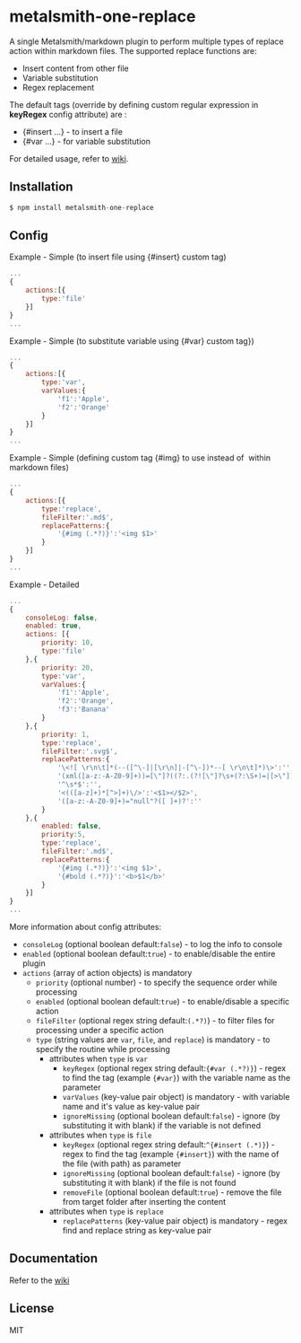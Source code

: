 # metalsmith-one-replace

A single Metalsmith/markdown plugin to perform multiple types of replace action within markdown files. The supported replace functions are:

* Insert content from other file
* Variable substitution
* Regex replacement

The default tags (override by defining custom regular expression in **keyRegex** config attribute) are :

* {#insert ...} - to insert a file
* {#var ...} - for variable substitution

For detailed usage, refer to [wiki](https://github.com/GrapeCity/metalsmith-one-replace/wiki).

## Installation
```js
$ npm install metalsmith-one-replace
```

## Config

Example - Simple (to insert file using {#insert} custom tag)
```js
...
{
    actions:[{
        type:'file'
    }]
}
...
```

Example - Simple (to substitute variable using {#var} custom tag})
```js
...
{
    actions:[{
        type:'var',
        varValues:{
            'f1':'Apple',
            'f2':'Orange'
        }
    }]
}
...
```

Example - Simple (defining custom tag {#img} to use instead of <img> within markdown files)
```js
...
{
    actions:[{
        type:'replace',
        fileFilter:'.md$',
        replacePatterns:{
            '{#img (.*?)}':'<img $1>'
        }
    }]
}
...
```

Example - Detailed
```js
...
{
    consoleLog: false,
    enabled: true,
    actions: [{
        priority: 10,
        type:'file'
    },{
        priority: 20,
        type:'var',
        varValues:{
            'f1':'Apple',
            'f2':'Orange',
            'f3':'Banana'
        }
    },{
        priority: 1,
        type:'replace',
        fileFilter:'.svg$',
        replacePatterns:{
            '\<![ \r\n\t]*(--([^\-]|[\r\n]|-[^\-])*--[ \r\n\t]*)\>':'',
            '(xml([a-z:-A-Z0-9]+))=[\"]?((?:.(?![\"]?\s+(?:\S+)=|[>\"]))+.)[\"]?([ ]+)?':'',
            '^\s*$':'',
            '<(([a-z]+)*[^>]+)\/>':'<$1></$2>',
            '([a-z:-A-Z0-9]+)="null"?([ ]+)?':''
        }
    },{
        enabled: false,
        priority:5,
        type:'replace',
        fileFilter:'.md$',
        replacePatterns:{
            '{#img (.*?)}':'<img $1>',
            '{#bold (.*?)}':'<b>$1</b>'
        }
    }]
}
...
```

More information about config attributes:

* `consoleLog` (optional boolean default:`false`) - to log the info to console
* `enabled` (optional boolean default:`true`) - to enable/disable the entire plugin
* `actions` (array of action objects) is mandatory
  * `priority` (optional number) - to specify the sequence order while processing
  * `enabled` (optional boolean default:`true`) - to enable/disable a specific action
  * `fileFilter` (optional regex string default:`(.*?)`) - to filter files for processing under a specific action
  * `type` (string values are `var`, `file`, and `replace`) is mandatory - to specify the routine while processing
    * attributes when `type` is `var`
      * `keyRegex` (optional regex string default:`{#var (.*?)}`) - regex to find the tag (example `{#var}`) with the variable name as the parameter
      * `varValues` (key-value pair object) is mandatory - with variable name and it's value as key-value pair
      * `ignoreMissing` (optional boolean default:`false`) - ignore (by substituting it with blank) if the variable is not defined
    * attributes when `type` is `file`
      * `keyRegex` (optional regex string default:`^{#insert (.*)}`) - regex to find the tag (example `{#insert}`) with the name of the file (with path) as parameter
      * `ignoreMissing` (optional boolean default:`false`) - ignore (by substituting it with blank) if the file is not found
      * `removeFile` (optional boolean default:`true`) - remove the file from target folder after inserting the content
    * attributes when `type` is `replace`
      * `replacePatterns` (key-value pair object) is mandatory - regex find and replace string as key-value pair

## Documentation

Refer to the [wiki](https://github.com/GrapeCity/metalsmith-one-replace/wiki)

## License

MIT
